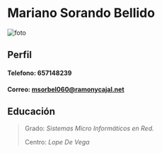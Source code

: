 # Mariano Sorando Bellido
![foto](https://es.web.img3.acsta.net/pictures/17/06/14/13/48/489688.jpg)

## Perfil 
#### Telefono: 657148239
#### Correo: [msorbel060@ramonycajal.net][correo]
[correo]: https://mail.google.com
## Educación

> Grado: _Sistemas Micro Informáticos en Red._
>
> Centro: _Lope De Vega_


